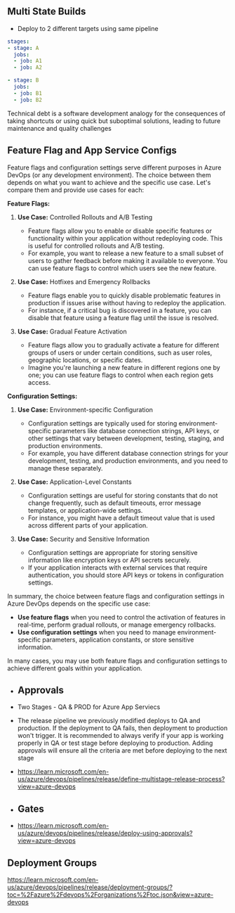 ## Multi State Builds
- Deploy to 2 different targets using same pipeline
```yaml
stages:
- stage: A
  jobs:
  - job: A1
  - job: A2

- stage: B
  jobs:
  - job: B1
  - job: B2
```

Technical debt is a software development analogy for the consequences of taking shortcuts or using quick but suboptimal solutions, leading to future maintenance and quality challenges

## Feature Flag and App Service Configs 
Feature flags and configuration settings serve different purposes in Azure DevOps (or any development environment). The choice between them depends on what you want to achieve and the specific use case. Let's compare them and provide use cases for each:

**Feature Flags:**

1. **Use Case:** Controlled Rollouts and A/B Testing
   - Feature flags allow you to enable or disable specific features or functionality within your application without redeploying code. This is useful for controlled rollouts and A/B testing.
   - For example, you want to release a new feature to a small subset of users to gather feedback before making it available to everyone. You can use feature flags to control which users see the new feature.

2. **Use Case:** Hotfixes and Emergency Rollbacks
   - Feature flags enable you to quickly disable problematic features in production if issues arise without having to redeploy the application.
   - For instance, if a critical bug is discovered in a feature, you can disable that feature using a feature flag until the issue is resolved.

3. **Use Case:** Gradual Feature Activation
   - Feature flags allow you to gradually activate a feature for different groups of users or under certain conditions, such as user roles, geographic locations, or specific dates.
   - Imagine you're launching a new feature in different regions one by one; you can use feature flags to control when each region gets access.

**Configuration Settings:**

1. **Use Case:** Environment-specific Configuration
   - Configuration settings are typically used for storing environment-specific parameters like database connection strings, API keys, or other settings that vary between development, testing, staging, and production environments.
   - For example, you have different database connection strings for your development, testing, and production environments, and you need to manage these separately.

2. **Use Case:** Application-Level Constants
   - Configuration settings are useful for storing constants that do not change frequently, such as default timeouts, error message templates, or application-wide settings.
   - For instance, you might have a default timeout value that is used across different parts of your application.

3. **Use Case:** Security and Sensitive Information
   - Configuration settings are appropriate for storing sensitive information like encryption keys or API secrets securely.
   - If your application interacts with external services that require authentication, you should store API keys or tokens in configuration settings.

In summary, the choice between feature flags and configuration settings in Azure DevOps depends on the specific use case:

- **Use feature flags** when you need to control the activation of features in real-time, perform gradual rollouts, or manage emergency rollbacks.
- **Use configuration settings** when you need to manage environment-specific parameters, application constants, or store sensitive information.

In many cases, you may use both feature flags and configuration settings to achieve different goals within your application.
- ## Approvals
- Two Stages - QA & PROD for Azure App Serviecs 
- The release pipeline we previously modified deploys to QA and production. If the deployment to QA fails, then deployment to production won't trigger. It is recommended to always verify if your app is working properly in QA or test stage before deploying to production. Adding approvals will ensure all the criteria are met before deploying to the next stage
- https://learn.microsoft.com/en-us/azure/devops/pipelines/release/define-multistage-release-process?view=azure-devops

- ## Gates
- https://learn.microsoft.com/en-us/azure/devops/pipelines/release/deploy-using-approvals?view=azure-devops

## Deployment Groups
https://learn.microsoft.com/en-us/azure/devops/pipelines/release/deployment-groups/?toc=%2Fazure%2Fdevops%2Forganizations%2Ftoc.json&view=azure-devops
